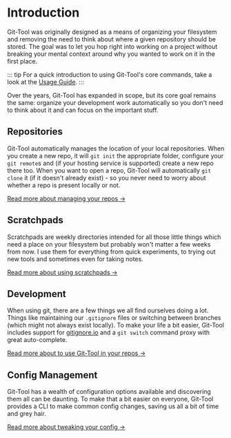 # Introduction

Git-Tool was originally designed as a means of organizing your filesystem and removing the need to think about where a given repository should be stored. The goal was to let you hop right into working on a project without breaking your mental context around why you wanted to work on it in the first place.

::: tip For a quick introduction to using Git-Tool's core commands, take a look at the [Usage Guide](../guide/usage.md). :::

Over the years, Git-Tool has expanded in scope, but its core goal remains the same: organize your development work automatically so you don't need to think about it and can focus on the important stuff.

## Repositories

Git-Tool automatically manages the location of your local repositories. When you create a new repo, it will `git init` the appropriate folder, configure your `git remote`s and \(if your hosting service is supported\) create a new repo there too. When you want to open a repo, Git-Tool will automatically `git clone` it \(if it doesn't already exist\) - so you never need to worry about whether a repo is present locally or not.

[Read more about managing your repos →](repos.md)

## Scratchpads

Scratchpads are weekly directories intended for all those little things which need a place on your filesystem but probably won't matter a few weeks from now. I use them for everything from quick experiments, to trying out new tools and sometimes even for taking notes.

[Read more about using scratchpads →](scratch.md)

## Development

When using git, there are a few things we all find ourselves doing a lot. Things like maintaining our `.gitignore` files or switching between branches \(which might not always exist locally\). To make your life a bit easier, Git-Tool includes support for [gitignore.io](https://gitignore.io) and a `git switch` command proxy with great auto-complete.

[Read more about to use Git-Tool in your repos →](dev.md)

## Config Management

Git-Tool has a wealth of configuration options available and discovering them all can be daunting. To make that a bit easier on everyone, Git-Tool provides a CLI to make common config changes, saving us all a bit of time and grey hair.

[Read more about tweaking your config →](config.md)

